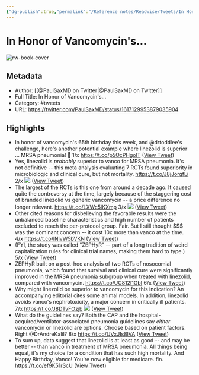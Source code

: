 ```yaml
---
{"dg-publish":true,"permalink":"/Reference notes/Readwise/Tweets/In Honor of Vancomycin's.../"}
---
```


# In Honor of Vancomycin's...

![rw-book-cover](https://pbs.twimg.com/profile_images/967118533971861504/M-KN-mJu.jpg)

## Metadata
- Author: [[@PaulSaxMD on Twitter\|@PaulSaxMD on Twitter]]
- Full Title: In Honor of Vancomycin's...
- Category: #tweets
- URL: https://twitter.com/PaulSaxMD/status/1617129953879035904

## Highlights
- In honor of vancomycin's 65th birthday this week, and @drtoddlee's challenge, here's another potential example where linezolid is superior ... MRSA pneumonia!
  🧵
  1/x
  https://t.co/p5OcPHgolT ([View Tweet](https://twitter.com/PaulSaxMD/status/1617129953879035904))
- Yes, linezolid is *probably* superior to vanco for MRSA pneumonia.
  It's not definitive -- this meta analysis evaluating 7 RCTs found superiority in microbiologic and clinical cure, but not mortality. https://t.co/J8jJorqfLi
  2/x 
  ![](https://pbs.twimg.com/media/FnEzIO4aMAIAZrc.png) ([View Tweet](https://twitter.com/PaulSaxMD/status/1617129964884865024))
- The largest of the RCTs is this one from around a decade ago. It caused quite the controversy at the time, largely because of the staggering cost of branded linezolid vs generic vancomycin -- a price difference no longer relevant.
  https://t.co/LXWc5lKXmp
  3/x 
  ![](https://pbs.twimg.com/media/FnEzI5daMAAW5Aq.jpg) ([View Tweet](https://twitter.com/PaulSaxMD/status/1617129976335314945))
- Other cited reasons for disbelieving the favorable results were the unbalanced baseline characteristics and high number of patients excluded to reach the per-protocol group.
  Fair. But I still thought $$$ was the dominant concern -- it cost 10x more than vanco at the time.
  4/x https://t.co/lNivW5bVKN ([View Tweet](https://twitter.com/PaulSaxMD/status/1617129993980743682))
- (FYI, the study was called "ZEPHyR" -- part of a long tradition of weird capitalization rules for clinical trial names, making them hard to type.)
  5/x ([View Tweet](https://twitter.com/PaulSaxMD/status/1617129997910822914))
- ZEPHyR built on a post-hoc analysis of two RCTs of nosocomial pneumonia, which found that survival and clinical cure were significantly improved in the MRSA pneumonia subgroup when treated with linezolid, compared with vancomycin.
  https://t.co/UC812I1GbI
  6/x ([View Tweet](https://twitter.com/PaulSaxMD/status/1617130000666464258))
- Why might linezolid be superior to vancomycin for this indication?
  An accompanying editorial cites some animal models.
  In addition, linezolid avoids vanco's nephrotoxicity, a major concern in critically ill patients.
  7/x https://t.co/J8DTvFOzjb 
  ![](https://pbs.twimg.com/media/FnEzK1daMAIq7NM.jpg) ([View Tweet](https://twitter.com/PaulSaxMD/status/1617130008644046850))
- What do the guidelines say? Both the CAP and the hospital-acquired/ventilator-associated pneumonia guidelines say *either* vancomycin or linezolid are options.
  Choose based on patient factors. Right @DrAndreKalil?
  8/x
  https://t.co/UVxJIs8lVA ([View Tweet](https://twitter.com/PaulSaxMD/status/1617130012368601088))
- To sum up, data suggest that linezolid is at least as good -- and may be better -- than vanco in treatment of MRSA pneumonia.
  All things being equal, it's my choice for a condition that has such high mortality.
  And Happy Birthday, Vanco! You're now eligible for medicare.
  fin. https://t.co/ef9K51rScU ([View Tweet](https://twitter.com/PaulSaxMD/status/1617130032987795460))

